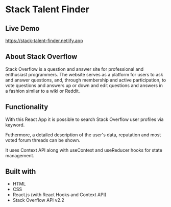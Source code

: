 # Stack Talent Finder

## Live Demo
https://stack-talent-finder.netlify.app

## About Stack Overflow
Stack Overflow is a question and answer site for professional and enthusiast programmers. The website serves as a platform for users to ask and answer questions, and, through membership and active participation, to vote questions and answers up or down and edit questions and answers in a fashion similar to a wiki or Reddit.

## Functionality
With this React App it is possible to search Stack Overflow user profiles via keyword.

Futhermore, a detailed description of the user's data, reputation and most voted forum threads can be shown.

It uses Context API along with useContext and useReducer hooks for state management.

## Built with
* HTML
* CSS
* React.js (with React Hooks and Context API)
* Stack Overflow API v2.2
